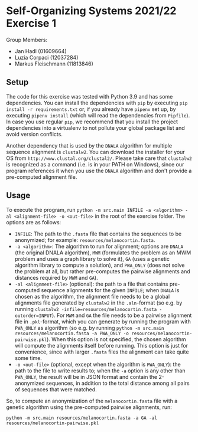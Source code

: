 # Self-Organizing Systems 2021/22 Exercise 1

Group Members:
- Jan Hadl (01609664)
- Luzia Corpaci (12037284)
- Markus Fleischmann (11813846)

## Setup
The code for this exercise was tested with Python 3.9 and has some dependencies. You can install the dependencies with `pip` by executing `pip install -r requirements.txt` or, if you already have `pipenv` set up, by executing `pipenv install` (which will read the dependencies from `Pipfile`). In case you use regular `pip`, we recommend that you install the project dependencies into a virtualenv to not pollute your global package list and avoid version conflicts. 

Another dependency that is used by the `DNALA` algorithm for multiple sequence alignment is `clustalw2`. You can 
download the installer for your OS from `http://www.clustal.org/clustal2/`. Please take care that `clustalw2` is recognized as a command (i.e. is in your PATH on Windows), since our program references it when you use the `DNALA` algorithm and don't provide a pre-computed alignment file. 

## Usage
To execute the program, run `python -m src.main INFILE -a <algorithm> -al <alignment-file> -o <out-file>` in the root of the exercise folder.
The options are as follows:
- `INFILE`: The path to the `.fasta` file that contains the sequences to be anonymized; for example: `resources/melanocortin.fasta`.
- `-a <algorithm>`: The algorithm to run for alignment; options are `DNALA` (the original DNALA algorithm), `MWM` (formulates the problem as an MWM problem and uses a graph library to solve it), `GA` (uses a genetic algorithm  library to compute a solution), and `PWA_ONLY` (does not solve the problem at all, but rather pre-computes the pairwise alignments and distances required by `MWM` and `GA`).
- `-al <alignment-file>` (optional): the path to a file that contains pre-computed sequence alignments for the given `INFILE`; when `DNALA` is chosen as the algorithm, the alignment file needs to be a global alignments file generated by `clustalw2` in the `.aln`-format (so e.g. by running `clustalw2 -infile=resources/melanocortin.fasta -outorder=INPUT`). For `MWM` and `GA` the file needs to be a pairwise alignment file in `.pkl`-format, which you can generate by running the program with `PWA_ONLY` as algorithm (so e.g. by running `python -m src.main resources/melanocortin.fasta -a PWA_ONLY -o resources/melanocortin-pairwise.pkl`). When this option is not specified, the chosen algorithm will compute the alignments itself before running. This option is just for convenience, since with larger `.fasta` files the alignment can take quite some time.
- `-o <out-file>` (optional, except when the algorithm is `PWA_ONLY`): the path to the file to write results to; when the `-a` option is any other than `PWA_ONLY`, the result will be in JSON format and contain the 2-anonymized sequences, in addition to the total distance among all pairs of sequences that were matched.

So, to compute an anonymization of the `melanocortin.fasta` file with a genetic algorithm using the pre-computed pairwise alignments, run:
```
python -m src.main resources/melanocortin.fasta -a GA -al resources/melanocortin-pairwise.pkl
```

